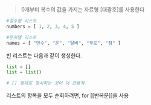 > 0개부터 복수의 값을 가지는 자료형
> [대괄호]를 사용한다

```python
#정수형 리스트
numbers = [ 1, 2, 3, 4, 5 ]

#문자열 리스트
names = [ "민수", "온", "달비", "무로", "참" ]
```

빈 리스트는 다음과 같이 생성한다.
```python
list = []
list = list()

# [] 형태로 명시하는 것이 더 관용적
```

리스트의 항목을 모두 순회하려면, for [[반복문]]을 사용